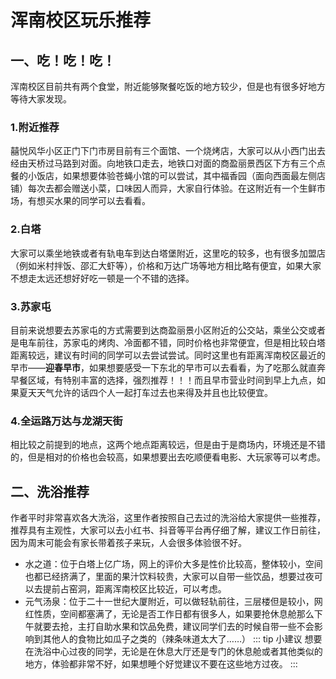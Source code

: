 # 浑南校区玩乐推荐
## 一、吃！吃！吃！
浑南校区目前共有两个食堂，附近能够聚餐吃饭的地方较少，但是也有很多好地方等待大家发现。

### 1.附近推荐
囍悦风华小区正门下门市房目前有三个面馆、一个烧烤店，大家可以从小西门出去经由天桥过马路到对面。向地铁口走去，地铁口对面的商盈丽景西区下方有三个点餐的小饭店，如果想要体验苍蝇小馆的可以尝试，其中福香园（面向西面最左侧店铺）每次去都会赠送小菜，口味因人而异，大家自行体验。在这附近有一个生鲜市场，有想买水果的同学可以去看看。

### 2.白塔
大家可以乘坐地铁或者有轨电车到达白塔堡附近，这里吃的较多，也有很多加盟店（例如米村拌饭、邵汇大虾等），价格和万达广场等地方相比略有便宜，如果大家不想走太远还想好好吃一顿是一个不错的选择。

### 3.苏家屯
目前来说想要去苏家屯的方式需要到达商盈丽景小区附近的公交站，乘坐公交或者是电车前往，苏家屯的烤肉、冷面都不错，同时价格也非常便宜，但是相比较白塔距离较远，建议有时间的同学可以去尝试尝试。同时这里也有距离浑南校区最近的早市——**迎春早市**，如果想要感受一下东北的早市可以去看看，为了吃那么就直奔早餐区域，有特别丰富的选择，强烈推荐！！！而且早市营业时间到早上九点，如果夏天天气允许的话四个人一起打车过去也来得及并且也比较便宜。

### 4.全运路万达与龙湖天街
相比较之前提到的地点，这两个地点距离较远，但是由于是商场内，环境还是不错的，但是相对的价格也会较高，如果想要出去吃顺便看电影、大玩家等可以考虑。


## 二、洗浴推荐
作者平时非常喜欢各大洗浴，这里作者按照自己去过的洗浴给大家提供一些推荐，推荐具有主观性，大家可以去小红书、抖音等平台再仔细了解，建议工作日前往，因为周末可能会有家长带着孩子来玩，人会很多体验很不好。
 - 水之道：位于白塔上亿广场，网上的评价大多是性价比较高，整体较小，空间也都已经挤满了，里面的果汁饮料较贵，大家可以自带一些饮品，想要过夜可以去提前占窑洞，距离浑南校区比较近，可以考虑。
 - 元气汤泉：位于二十一世纪大厦附近，可以做轻轨前往，三层楼但是较小，网红性质，空间都塞满了，无论是否工作日都有很多人，如果要抢休息舱那么下午就要去抢，主打自助水果和饮品免费，建议同学们去的时候自带一些不会影响到其他人的食物比如瓜子之类的（辣条味道太大了……）
::: tip 小建议
想要在洗浴中心过夜的同学，无论是在休息大厅还是专门的休息舱或者其他类似的地方，体验都非常不好，如果想睡个好觉建议不要在这些地方过夜。
:::